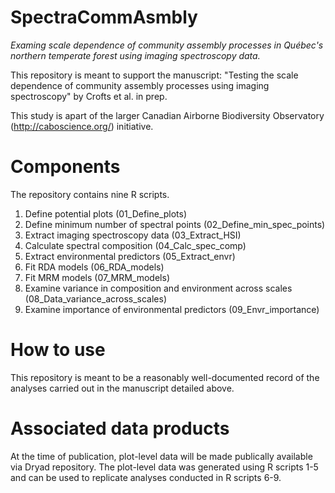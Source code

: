 # SpectraCommAsmbly
*Examing scale dependence of community assembly processes in Québec's northern temperate forest using imaging spectroscopy data.*

This repository is meant to support the manuscript: 
"Testing the scale dependence of community assembly processes using imaging spectroscopy" by Crofts et al. in prep. 

This study is apart of the larger Canadian Airborne Biodiversity Observatory (http://caboscience.org/) initiative.

# Components
The repository contains nine R scripts.
01. Define potential plots (01_Define_plots)
02. Define minimum number of spectral points (02_Define_min_spec_points)
03. Extract imaging spectroscopy data (03_Extract_HSI)
04. Calculate spectral composition (04_Calc_spec_comp)
05. Extract environmental predictors (05_Extract_envr)
06. Fit RDA models (06_RDA_models)
07. Fit MRM models (07_MRM_models)
08. Examine variance in composition and environment across scales (08_Data_variance_across_scales)
09. Examine importance of environmental predictors (09_Envr_importance)

# How to use
This repository is meant to be a reasonably well-documented record of the analyses carried out in the manuscript detailed above. 

# Associated data products
At the time of publication, plot-level data will be made publically available via Dryad repository. The plot-level data was generated using R scripts 1-5 and can be used to replicate analyses conducted in R scripts 6-9.
